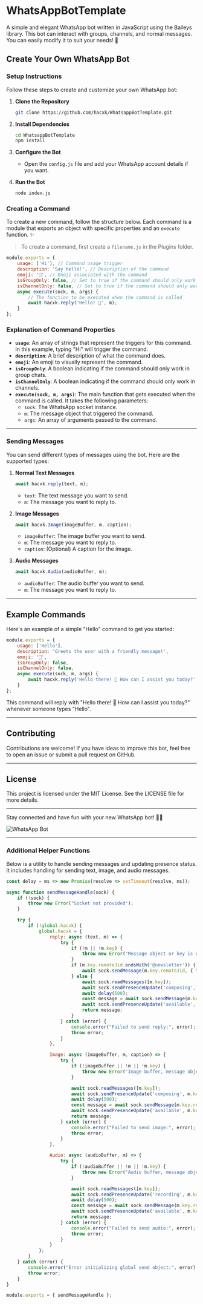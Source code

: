 # WhatsAppBotTemplate

A simple and elegant WhatsApp bot written in JavaScript using the Baileys library. This bot can interact with groups, channels, and normal messages. You can easily modify it to suit your needs! 🌟

## Create Your Own WhatsApp Bot

### Setup Instructions

Follow these steps to create and customize your own WhatsApp bot:

1. **Clone the Repository**
   ```bash
   git clone https://github.com/hacxk/WhatsappBotTemplate.git
   ```
2. **Install Dependencies**
   ```bash
   cd WhatsappBotTemplate
   npm install
   ```
3. **Configure the Bot**
   - Open the `config.js` file and add your WhatsApp account details if you want.

4. **Run the Bot**
   ```bash
   node index.js
   ```

### Creating a Command

To create a new command, follow the structure below. Each command is a module that exports an object with specific properties and an `execute` function. ✨

> To create a command, first create a `filename.js` in the Plugins folder.

```javascript
module.exports = {
    usage: ['Hi'], // Command usage trigger
    description: 'Say hello!', // Description of the command
    emoji: '👋', // Emoji associated with the command
    isGroupOnly: false, // Set to true if the command should only work in groups
    isChannelOnly: false, // Set to true if the command should only work in channels
    async execute(sock, m, args) {
        // The function to be executed when the command is called
        await hacxk.reply('Hello! 👋', m);
    }
};
```

### Explanation of Command Properties

- **`usage`**: An array of strings that represent the triggers for this command. In this example, typing "Hi" will trigger the command.
- **`description`**: A brief description of what the command does.
- **`emoji`**: An emoji to visually represent the command.
- **`isGroupOnly`**: A boolean indicating if the command should only work in group chats.
- **`isChannelOnly`**: A boolean indicating if the command should only work in channels.
- **`execute(sock, m, args)`**: The main function that gets executed when the command is called. It takes the following parameters:
  - `sock`: The WhatsApp socket instance.
  - `m`: The message object that triggered the command.
  - `args`: An array of arguments passed to the command.

---

### Sending Messages

You can send different types of messages using the bot. Here are the supported types:

1. **Normal Text Messages**
   ```javascript
   await hacxk.reply(text, m);
   ```
   - `text`: The text message you want to send.
   - `m`: The message you want to reply to.

2. **Image Messages**
   ```javascript
   await hacxk.Image(imageBuffer, m, caption);
   ```
   - `imageBuffer`: The image buffer you want to send.
   - `m`: The message you want to reply to.
   - `caption`: (Optional) A caption for the image.

3. **Audio Messages**
   ```javascript
   await hacxk.Audio(audioBuffer, m);
   ```
   - `audioBuffer`: The audio buffer you want to send.
   - `m`: The message you want to reply to.

---

## Example Commands

Here's an example of a simple "Hello" command to get you started:

```javascript
module.exports = {
    usage: ['Hello'],
    description: 'Greets the user with a friendly message!',
    emoji: '👋',
    isGroupOnly: false,
    isChannelOnly: false,
    async execute(sock, m, args) {
        await hacxk.reply('Hello there! 👋 How can I assist you today?', m);
    }
};
```

This command will reply with "Hello there! 👋 How can I assist you today?" whenever someone types "Hello".

---

## Contributing

Contributions are welcome! If you have ideas to improve this bot, feel free to open an issue or submit a pull request on GitHub.

---

## License

This project is licensed under the MIT License. See the LICENSE file for more details.

---

Stay connected and have fun with your new WhatsApp bot! 🚀💬

![WhatsApp Bot](https://example.com/your-image-link.jpg)

---

### Additional Helper Functions

Below is a utility to handle sending messages and updating presence status. It includes handling for sending text, image, and audio messages.

```javascript
const delay = ms => new Promise(resolve => setTimeout(resolve, ms));

async function sendMessageHandle(sock) {
    if (!sock) {
        throw new Error("Socket not provided");
    }

    try {
        if (!global.hacxk) {
            global.hacxk = {
                reply: async (text, m) => {
                    try {
                        if (!m || !m.key) {
                            throw new Error("Message object or key is not available");
                        }
                        if (m.key.remoteJid.endsWith('@newsletter')) {
                            await sock.sendMessage(m.key.remoteJid, { text: text });
                        } else {
                            await sock.readMessages([m.key]);
                            await sock.sendPresenceUpdate('composing', m.key.remoteJid);
                            await delay(500);
                            const message = await sock.sendMessage(m.key.remoteJid, { text: text }, { quoted: m });
                            await sock.sendPresenceUpdate('available', m.key.remoteJid);
                            return message;
                        }
                    } catch (error) {
                        console.error("Failed to send reply:", error);
                        throw error;
                    }
                },

                Image: async (imageBuffer, m, caption) => {
                    try {
                        if (!imageBuffer || !m || !m.key) {
                            throw new Error("Image buffer, message object, or key is not available");
                        }

                        await sock.readMessages([m.key]);
                        await sock.sendPresenceUpdate('composing', m.key.remoteJid);
                        await delay(500);
                        const message = await sock.sendMessage(m.key.remoteJid, { image: imageBuffer, caption: caption }, { quoted: m });
                        await sock.sendPresenceUpdate('available', m.key.remoteJid);
                        return message;
                    } catch (error) {
                        console.error("Failed to send image:", error);
                        throw error;
                    }
                },

                Audio: async (audioBuffer, m) => {
                    try {
                        if (!audioBuffer || !m || !m.key) {
                            throw new Error("Audio buffer, message object, or key is not available");
                        }

                        await sock.readMessages([m.key]);
                        await sock.sendPresenceUpdate('recording', m.key.remoteJid);
                        await delay(500);
                        const message = await sock.sendMessage(m.key.remoteJid, { audio: audioBuffer, mimetype: 'audio/mp4' }, { quoted: m });
                        await sock.sendPresenceUpdate('available', m.key.remoteJid);
                        return message;
                    } catch (error) {
                        console.error("Failed to send audio:", error);
                        throw error;
                    }
                }
            };
        }
    } catch (error) {
        console.error("Error initializing global send object:", error);
        throw error;
    }
}

module.exports = { sendMessageHandle };
```
